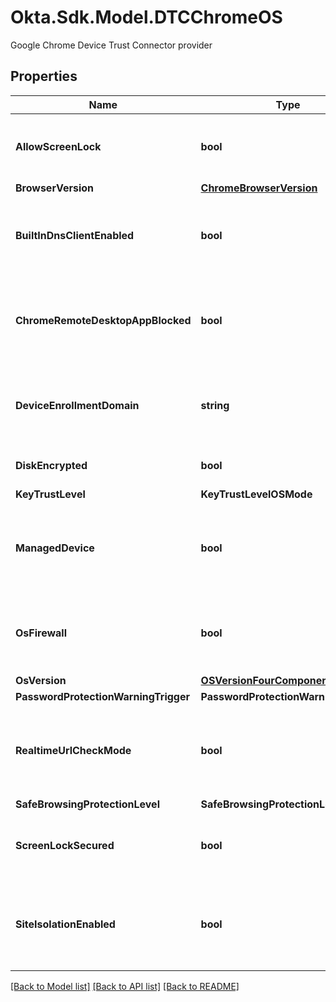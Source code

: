 # Okta.Sdk.Model.DTCChromeOS
Google Chrome Device Trust Connector provider

## Properties

Name | Type | Description | Notes
------------ | ------------- | ------------- | -------------
**AllowScreenLock** | **bool** | Indicates whether the AllowScreenLock enterprise policy is enabled | [optional] 
**BrowserVersion** | [**ChromeBrowserVersion**](ChromeBrowserVersion.md) |  | [optional] 
**BuiltInDnsClientEnabled** | **bool** | Indicates if a software stack is used to communicate with the DNS server | [optional] 
**ChromeRemoteDesktopAppBlocked** | **bool** | Indicates whether access to the Chrome Remote Desktop application is blocked through a policy | [optional] 
**DeviceEnrollmentDomain** | **string** | Enrollment domain of the customer that is currently managing the device | [optional] 
**DiskEncrypted** | **bool** | Indicates whether the main disk is encrypted | [optional] 
**KeyTrustLevel** | **KeyTrustLevelOSMode** |  | [optional] 
**ManagedDevice** | **bool** | Indicates whether the device is enrolled in ChromeOS device management | [optional] 
**OsFirewall** | **bool** | Indicates whether a firewall is enabled at the OS-level on the device | [optional] 
**OsVersion** | [**OSVersionFourComponents**](OSVersionFourComponents.md) |  | [optional] 
**PasswordProtectionWarningTrigger** | **PasswordProtectionWarningTrigger** |  | [optional] 
**RealtimeUrlCheckMode** | **bool** | Indicates whether enterprise-grade (custom) unsafe URL scanning is enabled | [optional] 
**SafeBrowsingProtectionLevel** | **SafeBrowsingProtectionLevel** |  | [optional] 
**ScreenLockSecured** | **bool** | Indicates whether the device is password-protected | [optional] 
**SiteIsolationEnabled** | **bool** | Indicates whether the Site Isolation (also known as **Site Per Process**) setting is enabled | [optional] 

[[Back to Model list]](../README.md#documentation-for-models) [[Back to API list]](../README.md#documentation-for-api-endpoints) [[Back to README]](../README.md)

